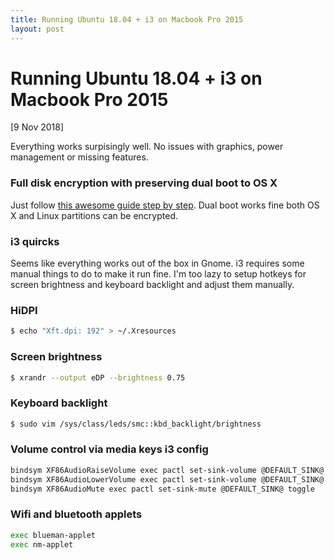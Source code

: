 ```yaml
---
title: Running Ubuntu 18.04 + i3 on Macbook Pro 2015
layout: post
---
```


# Running Ubuntu 18.04 + i3 on Macbook Pro 2015

<div class="date">[9 Nov 2018]</div>

Everything works surpisingly well. No issues with graphics, power management or
missing features.

### Full disk encryption with preserving dual boot to OS X

Just follow [this awesome guide step by
step](https://blog.jayway.com/2015/11/22/ubuntu-full-disk-encrypted-macosx/).
Dual boot works fine both OS X and Linux partitions can be encrypted.

### i3 quircks

Seems like everything works out of the box in Gnome. i3 requires some manual
things to do to make it run fine. I'm too lazy to setup hotkeys for screen
brightness and keyboard backlight and adjust them manually.

### HiDPI

```bash
$ echo "Xft.dpi: 192" > ~/.Xresources
```

### Screen brightness

```bash
$ xrandr --output eDP --brightness 0.75
```

### Keyboard backlight

```bash
$ sudo vim /sys/class/leds/smc::kbd_backlight/brightness
```

### Volume control via media keys i3 config

```bash
bindsym XF86AudioRaiseVolume exec pactl set-sink-volume @DEFAULT_SINK@ +10%; exec pactl set-sink-mute @DEFAULT_SINK@ 0
bindsym XF86AudioLowerVolume exec pactl set-sink-volume @DEFAULT_SINK@ -10%; exec pactl set-sink-mute @DEFAULT_SINK@ 0
bindsym XF86AudioMute exec pactl set-sink-mute @DEFAULT_SINK@ toggle
```

### Wifi and bluetooth applets

```bash
exec blueman-applet
exec nm-applet
```

<br/>
